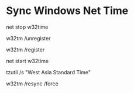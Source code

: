 # Sync Windows Net Time

net stop w32time

w32tm /unregister

w32tm /register

net start w32time

tzutil /s "West Asia Standard Time"

w32tm  /resync /force
